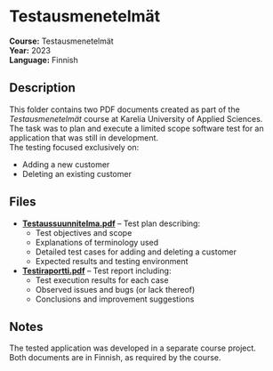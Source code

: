 # Testausmenetelmät

**Course:** Testausmenetelmät  
**Year:** 2023  
**Language:** Finnish  

## Description
This folder contains two PDF documents created as part of the *Testausmenetelmät* course at Karelia University of Applied Sciences.  
The task was to plan and execute a limited scope software test  for an application that was still in development.  
The testing focused exclusively on:
- Adding a new customer
- Deleting an existing customer

## Files
- [**Testaussuunnitelma.pdf**](./Rakennus_Testaussuunnitelma.pdf) – Test plan describing:
  - Test objectives and scope
  - Explanations of terminology used
  - Detailed test cases for adding and deleting a customer
  - Expected results and testing environment
- [**Testiraportti.pdf**](./Rakennus_Testiraportti.pdf) – Test report including:
  - Test execution results for each case
  - Observed issues and bugs (or lack thereof)
  - Conclusions and improvement suggestions

## Notes
The tested application was developed in a separate course project.  
Both documents are in Finnish, as required by the course.
